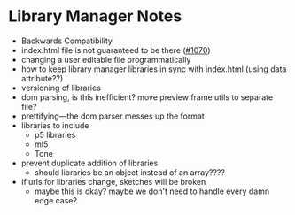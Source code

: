 # Library Manager Notes

- Backwards Compatibility
- index.html file is not guaranteed to be there ([#1070](https://github.com/processing/p5.js-web-editor/issues/1070))
- changing a user editable file programmatically
- how to keep library manager libraries in sync with index.html (using data attribute??)
- versioning of libraries
- dom parsing, is this inefficient? move preview frame utils to separate file?
- prettifying—the dom parser messes up the format
- libraries to include
  - p5 libraries
  - ml5
  - Tone
- prevent duplicate addition of libraries
  - should libraries be an object instead of an array????
- if urls for libraries change, sketches will be broken
  - maybe this is okay? maybe we don't need to handle every damn edge case?
  